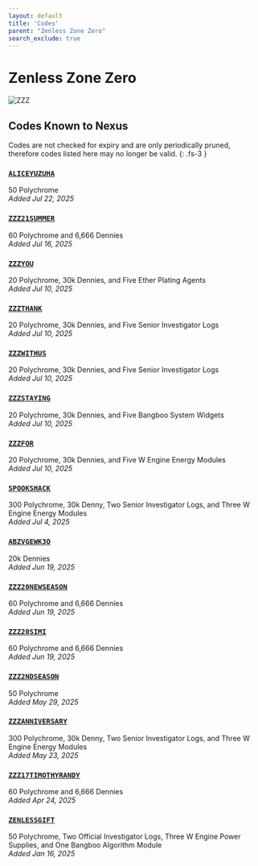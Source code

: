 ```yaml
---
layout: default
title: 'Codes'
parent: "Zenless Zone Zero"
search_exclude: true
---
```


# Zenless Zone Zero

![ZZZ](https://cdn.discordapp.com/emojis/1323743245565427803.png)

## Codes Known to Nexus

Codes are not checked for expiry and are only periodically pruned, therefore codes listed here may no longer be valid.
{: .fs-3 }

### [`ALICEYUZUHA`](https://zenless.hoyoverse.com/redemption?code=ALICEYUZUHA)

50 Polychrome<br />*Added Jul 22, 2025*

### [`ZZZ21SUMMER`](https://zenless.hoyoverse.com/redemption?code=ZZZ21SUMMER)

60 Polychrome and 6,666 Dennies<br />*Added Jul 16, 2025*

### [`ZZZYOU`](https://zenless.hoyoverse.com/redemption?code=ZZZYOU)

20 Polychrome, 30k Dennies, and Five Ether Plating Agents<br />*Added Jul 10, 2025*

### [`ZZZTHANK`](https://zenless.hoyoverse.com/redemption?code=ZZZTHANK)

20 Polychrome, 30k Dennies, and Five Senior Investigator Logs<br />*Added Jul 10, 2025*

### [`ZZZWITHUS`](https://zenless.hoyoverse.com/redemption?code=ZZZWITHUS)

20 Polychrome, 30k Dennies, and Five Senior Investigator Logs<br />*Added Jul 10, 2025*

### [`ZZZSTAYING`](https://zenless.hoyoverse.com/redemption?code=ZZZSTAYING)

20 Polychrome, 30k Dennies, and Five Bangboo System Widgets<br />*Added Jul 10, 2025*

### [`ZZZFOR`](https://zenless.hoyoverse.com/redemption?code=ZZZFOR)

20 Polychrome, 30k Dennies, and Five W Engine Energy Modules<br />*Added Jul 10, 2025*

### [`SPOOKSHACK`](https://zenless.hoyoverse.com/redemption?code=SPOOKSHACK)

300 Polychrome, 30k Denny, Two Senior Investigator Logs, and Three W Engine Energy Modules<br />*Added Jul 4, 2025*

### [`ABZVGEWK3O`](https://zenless.hoyoverse.com/redemption?code=ABZVGEWK3O)

20k Dennies<br />*Added Jun 19, 2025*

### [`ZZZ20NEWSEASON`](https://zenless.hoyoverse.com/redemption?code=ZZZ20NEWSEASON)

60 Polychrome and 6,666 Dennies<br />*Added Jun 19, 2025*

### [`ZZZ20SIMI`](https://zenless.hoyoverse.com/redemption?code=ZZZ20SIMI)

60 Polychrome and 6,666 Dennies<br />*Added Jun 19, 2025*

### [`ZZZ2NDSEASON`](https://zenless.hoyoverse.com/redemption?code=ZZZ2NDSEASON)

50 Polychrome<br />*Added May 29, 2025*

### [`ZZZANNIVERSARY`](https://zenless.hoyoverse.com/redemption?code=ZZZANNIVERSARY)

300 Polychrome, 30k Denny, Two Senior Investigator Logs, and Three W Engine Energy Modules<br />*Added May 23, 2025*

### [`ZZZ17TIMOTHYRANDY`](https://zenless.hoyoverse.com/redemption?code=ZZZ17TIMOTHYRANDY)

60 Polychrome and 6,666 Dennies<br />*Added Apr 24, 2025*

### [`ZENLESSGIFT`](https://zenless.hoyoverse.com/redemption?code=ZENLESSGIFT)

50 Polychrome, Two Official Investigator Logs, Three W Engine Power Supplies, and One Bangboo Algorithm Module<br />*Added Jan 16, 2025*